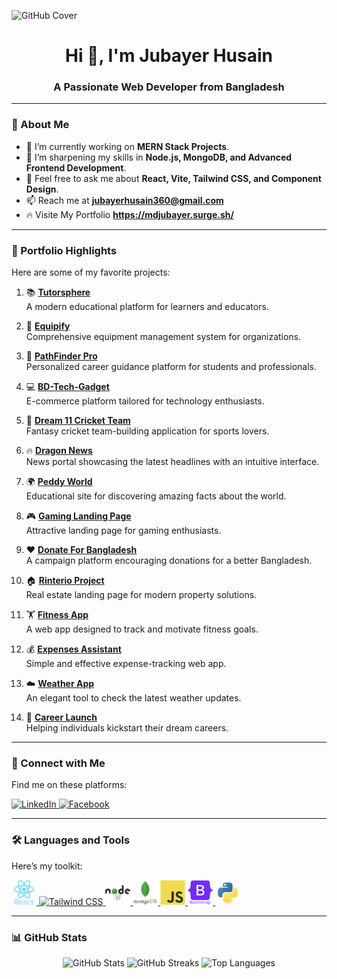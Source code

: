 ![GitHub Cover](https://i.ibb.co.com/4dKz6p2/cover.png)

<h1 align="center">Hi 👋, I'm Jubayer Husain</h1>
<h3 align="center">A Passionate Web Developer from Bangladesh</h3>

---

### 🌱 About Me
- 🔭 I’m currently working on **MERN Stack Projects**.  
- 🌱 I’m sharpening my skills in **Node.js, MongoDB, and Advanced Frontend Development**.  
- 💬 Feel free to ask me about **React, Vite, Tailwind CSS, and Component Design**.  
- 📫 Reach me at **jubayerhusain360@gmail.com**
- 🔥 Visite My Portfolio **https://mdjubayer.surge.sh/**

---

### 🚀 Portfolio Highlights
Here are some of my favorite projects:  
1. 📚 **[Tutorsphere](https://turtorsphere.web.app/)**  
   A modern educational platform for learners and educators.

2. 🏢 **[Equipify](https://equipify-603ef.web.app/)**  
   Comprehensive equipment management system for organizations.

3. 🌟 **[PathFinder Pro](https://pathfinder-pro-b76a5.web.app/)**  
   Personalized career guidance platform for students and professionals.

4. 💻 **[BD-Tech-Gadget](https://bd-tech-gadget.surge.sh/)**  
   E-commerce platform tailored for technology enthusiasts.

5. 🏏 **[Dream 11 Cricket Team](https://rj-assignment07.surge.sh/)**  
   Fantasy cricket team-building application for sports lovers.

6. 🔥 **[Dragon News](https://jubayerhusain.github.io/dragon-news/)**  
   News portal showcasing the latest headlines with an intuitive interface.

7. 🌍 **[Peddy World](https://assignment06peddyworld.surge.sh/)**  
   Educational site for discovering amazing facts about the world.

8. 🎮 **[Gaming Landing Page](https://jubayerhusain.github.io/gaming-landing-page/)**  
   Attractive landing page for gaming enthusiasts.

9. ❤️ **[Donate For Bangladesh](https://jubayerhusain.github.io/Assignment-05/index.html)**  
   A campaign platform encouraging donations for a better Bangladesh.

10. 🏠 **[Rinterio Project](https://jubayerhusain.github.io/Assignment-03/)**  
    Real estate landing page for modern property solutions.

11. 🏋️ **[Fitness App](https://jubayerhusain.github.io/Assignment-no-02/)**  
    A web app designed to track and motivate fitness goals.

12. 💰 **[Expenses Assistant](https://jubayerhusain.github.io/expenses-assistant-web-app/)**  
    Simple and effective expense-tracking web app.

13. ☁️ **[Weather App](https://jubayerhusain.github.io/Weather-app/)**  
    An elegant tool to check the latest weather updates.

14. 💼 **[Career Launch](https://jubayerhusain.github.io/Career-Launch/)**  
    Helping individuals kickstart their dream careers.
---

### 🤝 Connect with Me
Find me on these platforms:  
<p align="left">
  <a href="https://linkedin.com/in/jubayer-husain" target="_blank">
    <img src="https://raw.githubusercontent.com/rahuldkjain/github-profile-readme-generator/master/src/images/icons/Social/linked-in-alt.svg" alt="LinkedIn" height="30" width="40" />
  </a>
  <a href="https://www.facebook.com/jubayer.husain.627354" target="_blank">
    <img src="https://raw.githubusercontent.com/rahuldkjain/github-profile-readme-generator/master/src/images/icons/Social/facebook.svg" alt="Facebook" height="30" width="40" />
  </a>
</p>

---

### 🛠️ Languages and Tools
Here’s my toolkit:  
<p align="left">
  <a href="https://reactjs.org/" target="_blank">
    <img src="https://raw.githubusercontent.com/devicons/devicon/master/icons/react/react-original-wordmark.svg" alt="React.js" width="40" height="40" />
  </a>
  <a href="https://tailwindcss.com/" target="_blank">
    <img src="https://www.vectorlogo.zone/logos/tailwindcss/tailwindcss-icon.svg" alt="Tailwind CSS" width="40" height="40" />
  </a>
  <a href="https://nodejs.org" target="_blank">
    <img src="https://raw.githubusercontent.com/devicons/devicon/master/icons/nodejs/nodejs-original-wordmark.svg" alt="Node.js" width="40" height="40" />
  </a>
  <a href="https://www.mongodb.com/" target="_blank">
    <img src="https://raw.githubusercontent.com/devicons/devicon/master/icons/mongodb/mongodb-original-wordmark.svg" alt="MongoDB" width="40" height="40" />
  </a>
  <a href="https://www.javascript.com/" target="_blank">
    <img src="https://raw.githubusercontent.com/devicons/devicon/master/icons/javascript/javascript-original.svg" alt="JavaScript" width="40" height="40" />
  </a>
  <a href="https://getbootstrap.com/" target="_blank">
    <img src="https://raw.githubusercontent.com/devicons/devicon/master/icons/bootstrap/bootstrap-plain-wordmark.svg" alt="Bootstrap" width="40" height="40" />
  </a>
  <a href="https://www.python.org" target="_blank">
    <img src="https://raw.githubusercontent.com/devicons/devicon/master/icons/python/python-original.svg" alt="Python" width="40" height="40" />
  </a>
</p>

---

### 📊 GitHub Stats  
<p align="center">
  <img src="https://github-readme-stats.vercel.app/api?username=jubayerhusain&show_icons=true&theme=radical" alt="GitHub Stats" />
  <img src="https://github-readme-streak-stats.herokuapp.com/?user=jubayerhusain&theme=radical" alt="GitHub Streaks" />
  <img src="https://github-readme-stats.vercel.app/api/top-langs?username=jubayerhusain&langs_count=10&show_icons=true&locale=en&layout=compact&theme=radical" alt="Top Languages" />
</p>



